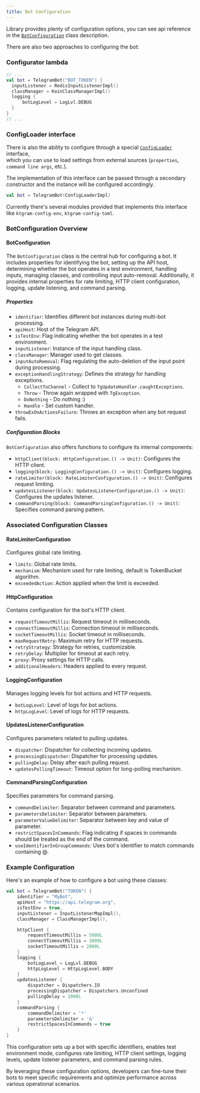```yaml
---
title: Bot Configuration
---
```


Library provides plenty of configuration options, you can see api reference in the [`BotConfiguration`](https://vendelieu.github.io/telegram-bot/telegram-bot/eu.vendeli.tgbot.types.internal.configuration/-bot-configuration/index.html) class description.

There are also two approaches to configuring the bot:

### Configurator lambda

```kotlin
// ...
val bot = TelegramBot("BOT_TOKEN") {
  inputListener = RedisInputListenerImpl()
  classManager = KoinClassManagerImpl()
  logging {
      botLogLevel = LogLvl.DEBUG
  }
}
// ...
```

### ConfigLoader interface

There is also the ability to configure through a special [`ConfigLoader`](https://vendelieu.github.io/telegram-bot/telegram-bot/eu.vendeli.tgbot.interfaces.helper/-config-loader/index.html) interface,\
 which you can use to load settings from external sources (`properties`, `command line args`, etc.).

The implementation of this interface can be passed through a secondary constructor and the instance will be configured accordingly.

```kotlin
val bot = TelegramBot(ConfigLoaderImpl)
```

Currently there's several modules provided that implements this interface like `ktgram-config-env`, `ktgram-config-toml`.

### BotConfiguration Overview

#### BotConfiguration

The `BotConfiguration` class is the central hub for configuring a bot. It includes properties for identifying the bot, setting up the API host, determining whether the bot operates in a test environment, handling inputs, managing classes, and controlling input auto-removal. Additionally, it provides internal properties for rate limiting, HTTP client configuration, logging, update listening, and command parsing.

##### Properties

- `identifier`: Identifies different bot instances during multi-bot processing.
- `apiHost`: Host of the Telegram API.
- `isTestEnv`: Flag indicating whether the bot operates in a test environment.
- `inputListener`: Instance of the input handling class.
- `classManager`: Manager used to get classes.
- `inputAutoRemoval`: Flag regulating the auto-deletion of the input point during processing.
- `exceptionHandlingStrategy`: Defines the strategy for handling exceptions.
    * `CollectToChannel` - Collect to `TgUpdateHandler.caughtExceptions`.
    * `Throw` - Throw again wrapped with `TgException`.
    * `DoNothing` - Do nothing :)
    * `Handle` - Set custom handler.
- `throwExOnActionsFailure`: Throws an exception when any bot request fails.

##### Configuration Blocks

`BotConfiguration` also offers functions to configure its internal components:

- `httpClient(block: HttpConfiguration.() -> Unit)`: Configures the HTTP client.
- `logging(block: LoggingConfiguration.() -> Unit)`: Configures logging.
- `rateLimiter(block: RateLimiterConfiguration.() -> Unit)`: Configures request limiting.
- `updatesListener(block: UpdatesListenerConfiguration.() -> Unit)`: Configures the updates listener.
- `commandParsing(block: CommandParsingConfiguration.() -> Unit)`: Specifies command parsing pattern.

### Associated Configuration Classes

#### RateLimiterConfiguration

Configures global rate limiting.

- `limits`: Global rate limits.
- `mechanism`: Mechanism used for rate limiting, default is TokenBucket algorithm.
- `exceededAction`: Action applied when the limit is exceeded.

#### HttpConfiguration

Contains configuration for the bot's HTTP client.

- `requestTimeoutMillis`: Request timeout in milliseconds.
- `connectTimeoutMillis`: Connection timeout in milliseconds.
- `socketTimeoutMillis`: Socket timeout in milliseconds.
- `maxRequestRetry`: Maximum retry for HTTP requests.
- `retryStrategy`: Strategy for retries, customizable.
- `retryDelay`: Multiplier for timeout at each retry.
- `proxy`: Proxy settings for HTTP calls.
- `additionalHeaders`: Headers applied to every request.

#### LoggingConfiguration

Manages logging levels for bot actions and HTTP requests.

- `botLogLevel`: Level of logs for bot actions.
- `httpLogLevel`: Level of logs for HTTP requests.

#### UpdatesListenerConfiguration

Configures parameters related to pulling updates.

- `dispatcher`: Dispatcher for collecting incoming updates.
- `processingDispatcher`: Dispatcher for processing updates.
- `pullingDelay`: Delay after each pulling request.
- `updatesPollingTimeout`: Timeout option for long-polling mechanism.

#### CommandParsingConfiguration

Specifies parameters for command parsing.

- `commandDelimiter`: Separator between command and parameters.
- `parametersDelimiter`: Separator between parameters.
- `parameterValueDelimiter`: Separator between key and value of parameter.
- `restrictSpacesInCommands`: Flag indicating if spaces in commands should be treated as the end of the command.
- `useIdentifierInGroupCommands`: Uses bot's identifier to match commands containing @.

### Example Configuration

Here's an example of how to configure a bot using these classes:

```kotlin
val bot = TelegramBot("TOKEN") {
    identifier = "MyBot",
    apiHost = "https://api.telegram.org",
    isTestEnv = true,
    inputListener = InputListenerMapImpl(),
    classManager = ClassManagerImpl(),

    httpClient {
        requestTimeoutMillis = 5000L
        connectTimeoutMillis = 3000L
        socketTimeoutMillis = 2000L
    }
    logging {
        botLogLevel = LogLvl.DEBUG
        httpLogLevel = HttpLogLevel.BODY
    }
    updatesListener {
        dispatcher = Dispatchers.IO
        processingDispatcher = Dispatchers.Unconfined
        pullingDelay = 1000L
    }
    commandParsing {
        commandDelimiter = '*'
        parametersDelimiter = '&'
        restrictSpacesInCommands = true
    }
}
```

This configuration sets up a bot with specific identifiers, enables test environment mode, configures rate limiting, HTTP client settings, logging levels, update listener parameters, and command parsing rules.

By leveraging these configuration options, developers can fine-tune their bots to meet specific requirements and optimize performance across various operational scenarios.
